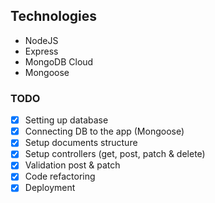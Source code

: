 ## Technologies

- NodeJS
- Express
- MongoDB Cloud
- Mongoose

### TODO

- [x] Setting up database
- [x] Connecting DB to the app (Mongoose)
- [x] Setup documents structure
- [x] Setup controllers (get, post, patch & delete)
- [x] Validation post & patch
- [x] Code refactoring
- [x] Deployment
